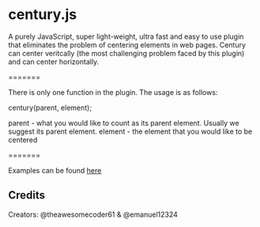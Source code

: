 century.js
=======

A purely JavaScript, super light-weight, ultra fast and easy to use plugin that eliminates the problem of centering elements in web pages. Century can center veritcally (the most challenging problem faced by this plugin) and can center horizontally.

=======

There is only one function in the plugin. The usage is as follows:

century(parent, element);

parent - what you would like to count as its parent element. Usually we suggest its parent element.
element - the element that you would like to be centered

=======

Examples can be found [here](http://jsfiddle.net/emanuel12324/xxky0f1c/)

## Credits
Creators: @theawesomecoder61 & @emanuel12324
